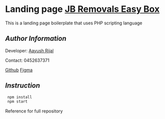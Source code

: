 # Landing page [JB Removals Easy Box](https://www.aiims.com.au)

This is a landing page boilerplate that uses PHP scripting language

## _Author Information_

Developer: [Aayush Rijal](https://www.aayushrijal.net)

Contact: 0452637371

[Github](https://github.com/aayushrijal91/jbremovals_easybox)
[Figma](https://www.figma.com/file/6Z4efPLwT9oHqDMPJSS6US/Easy-Box-Landing-Page?type=design&node-id=1-2&t=3iBtQfk6k1NVrcng-0)

## _Instruction_

```bash
 npm install
 npm start
 ```

Reference for full repository
